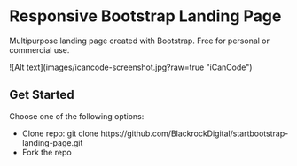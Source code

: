 <h1>Responsive Bootstrap Landing Page</h1>
<p>Multipurpose landing page created with Bootstrap. Free for personal or commercial use.</p>
![Alt text](images/icancode-screenshot.jpg?raw=true "iCanCode")
<h2>Get Started</h2>
<p>Choose one of the following options:</p>
<ul>
<li>Clone repo: git clone https://github.com/BlackrockDigital/startbootstrap-landing-page.git</li>
<li>Fork the repo</li>
